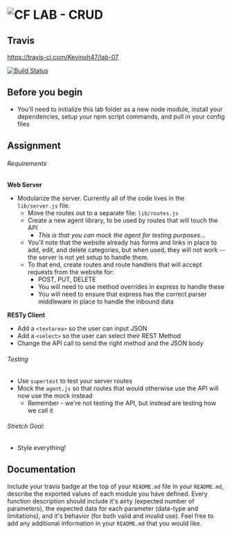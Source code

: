 ![CF](http://i.imgur.com/7v5ASc8.png) LAB - CRUD
================================================
## Travis
https://travis-ci.com/Kevinoh47/lab-07

[![Build Status](https://travis-ci.com/Kevinoh47/lab-07.svg?branch=working07c)](https://travis-ci.com/Kevinoh47/lab-07)

## Before you begin
* You'll need to initialize this lab folder as a new node module, install your dependencies, setup your npm script commands, and pull in your config files

## Assignment
###### Requirements
**Web Server**

* Modularize the server. Currently all of the code lives in the `lib/server.js` file.
  * Move the routes out to a separate file:  `lib/routes.js`
  * Create a new agent library, to be used by routes that will touch the API
    * *This is that you can mock the agent for testing purposes...*
  * You'll note that the website already has forms and links in place to add, edit, and delete categories, but when used, they will not work -- the server is not yet setup to handle them.
  * To that end, create routes and route handlers that will accept requests from the website for:
    * POST, PUT, DELETE
    * You will need to use method overrides in express to handle these
    * You will need to ensure that express has the correct parser middleware in place to handle the inbound data

**RESTy Client**

* Add a `<textarea>` so the user can input JSON
* Add a `<select>` so the user can select their REST Method
* Change the API call to send the right method and the JSON body

###### Testing
* Use `supertest` to test your server routes
* Mock the `agent.js` so that routes that would otherwise use the API will now use the mock instead
  * Remember - we're not testing the API, but instead are testing how we call it

###### Stretch Goal:
  * Style everything!


##  Documentation
Include your travis badge at the top of your `README.md` file
In your `README.md`, describe the exported values of each module you have defined. Every function description should include it's airty (expected number of parameters), the expected data for each parameter (data-type and limitations), and it's behavior (for both valid and invalid use). Feel free to add any additional information in your `README.md` that you would like.

